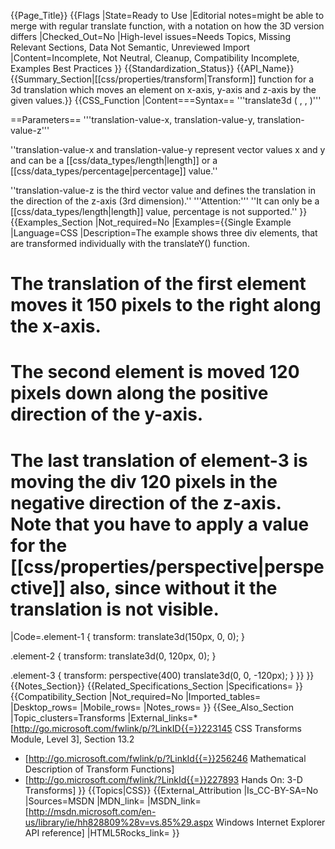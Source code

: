 {{Page_Title}}
{{Flags
|State=Ready to Use
|Editorial notes=might be able to merge with regular translate function, with a notation on how the 3D version differs
|Checked_Out=No
|High-level issues=Needs Topics, Missing Relevant Sections, Data Not Semantic, Unreviewed Import
|Content=Incomplete, Not Neutral, Cleanup, Compatibility Incomplete, Examples Best Practices
}}
{{Standardization_Status}}
{{API_Name}}
{{Summary_Section|[[css/properties/transform|Transform]] function for a 3d translation which moves an element on x-axis, y-axis and z-axis by the given values.}}
{{CSS_Function
|Content===Syntax==
'''translate3d ( <translation-value-x>, <translation-value-y>, <translation-value-z> )'''

==Parameters==
'''translation-value-x, translation-value-y, translation-value-z'''

''translation-value-x and translation-value-y represent vector values x and y and can be a [[css/data_types/length|length]] or a [[css/data_types/percentage|percentage]] value.''

''translation-value-z is the third vector value and defines the translation in the direction of the z-axis (3rd dimension).'' 
'''Attention:''' ''It can only be a [[css/data_types/length|length]] value, percentage is not supported.''
}}
{{Examples_Section
|Not_required=No
|Examples={{Single Example
|Language=CSS
|Description=The example shows three div elements, that are transformed individually with the translateY() function.

# The translation of the first element moves it 150 pixels to the right along the x-axis.
# The second element is moved 120 pixels down along the positive direction of the y-axis.
# The last translation of element-3 is moving the div 120 pixels in the negative direction of the z-axis. Note that you have to apply a value for the [[css/properties/perspective|perspective]] also, since without it the translation is not visible.
|Code=.element-1 {
	transform: translate3d(150px, 0, 0);
}

.element-2 {
	transform: translate3d(0, 120px, 0);
}

.element-3 {
	transform: perspective(400) translate3d(0, 0, -120px);
}
}}
}}
{{Notes_Section}}
{{Related_Specifications_Section
|Specifications=
}}
{{Compatibility_Section
|Not_required=No
|Imported_tables=
|Desktop_rows=
|Mobile_rows=
|Notes_rows=
}}
{{See_Also_Section
|Topic_clusters=Transforms
|External_links=* [http://go.microsoft.com/fwlink/p/?LinkID{{=}}223145 CSS Transforms Module, Level 3], Section 13.2
* [http://go.microsoft.com/fwlink/p/?LinkId{{=}}256246 Mathematical Description of Transform Functions]
* [http://go.microsoft.com/fwlink/?LinkId{{=}}227893 Hands On: 3-D Transforms]
}}
{{Topics|CSS}}
{{External_Attribution
|Is_CC-BY-SA=No
|Sources=MSDN
|MDN_link=
|MSDN_link=[http://msdn.microsoft.com/en-us/library/ie/hh828809%28v=vs.85%29.aspx Windows Internet Explorer API reference]
|HTML5Rocks_link=
}}